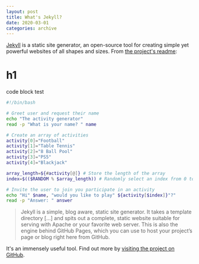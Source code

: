 ```yaml
---
layout: post
title: What's Jekyll?
date: 2020-03-01
categories: archive
---
```


[Jekyll](https://jekyllrb.com) is a static site generator, an open-source tool for creating simple yet powerful websites of all shapes and sizes. From [the project's readme](https://github.com/jekyll/jekyll/blob/master/README.markdown):

# h1
code block test
```sh
#!/bin/bash

# Greet user and request their name
echo "The activity generator"
read -p "What is your name? " name

# Create an array of activities
activity[0]="Football"
activity[1]="Table Tennis"
activity[2]="8 Ball Pool"
activity[3]="PS5"
activity[4]="Blackjack"

array_length=${#activity[@]} # Store the length of the array
index=$(($RANDOM % $array_length)) # Randomly select an index from 0 to array_length

# Invite the user to join you participate in an activity
echo "Hi" $name, "would you like to play" ${activity[$index]}"?"
read -p "Answer: " answer
```

> Jekyll is a simple, blog aware, static site generator. It takes a template directory [...] and spits out a complete, static website suitable for serving with Apache or your favorite web server. This is also the engine behind GitHub Pages, which you can use to host your project’s page or blog right here from GitHub.

It's an immensely useful tool. Find out more by [visiting the project on GitHub](https://github.com/jekyll/jekyll).
